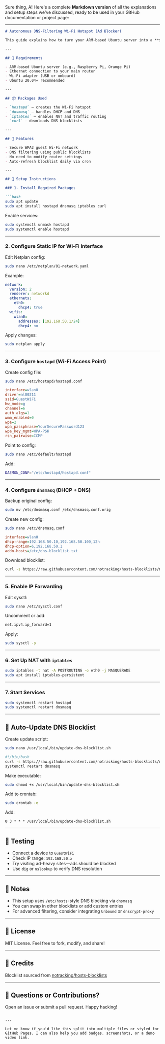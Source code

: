 Sure thing, A! Here's a complete **Markdown version** of all the explanations and setup steps we've discussed, ready to be used in your GitHub documentation or project page:

---

```markdown
# Autonomous DNS-Filtering Wi-Fi Hotspot (Ad Blocker)

This guide explains how to turn your ARM-based Ubuntu server into a **self-contained Wi-Fi hotspot** with **DNS filtering** to block ads, trackers, and unwanted services—without needing Pi-hole or router reconfiguration.

---

## 🧰 Requirements

- ARM-based Ubuntu server (e.g., Raspberry Pi, Orange Pi)
- Ethernet connection to your main router
- Wi-Fi adapter (USB or onboard)
- Ubuntu 20.04+ recommended

---

## 📦 Packages Used

- `hostapd` — creates the Wi-Fi hotspot
- `dnsmasq` — handles DHCP and DNS
- `iptables` — enables NAT and traffic routing
- `curl` — downloads DNS blocklists

---

## 🔐 Features

- Secure WPA2 guest Wi-Fi network
- DNS filtering using public blocklists
- No need to modify router settings
- Auto-refresh blocklist daily via cron

---

## 🚀 Setup Instructions

### 1. Install Required Packages

```bash
sudo apt update
sudo apt install hostapd dnsmasq iptables curl
```

Enable services:

```bash
sudo systemctl unmask hostapd
sudo systemctl enable hostapd
```

---

### 2. Configure Static IP for Wi-Fi Interface

Edit Netplan config:

```bash
sudo nano /etc/netplan/01-network.yaml
```

Example:

```yaml
network:
  version: 2
  renderer: networkd
  ethernets:
    eth0:
      dhcp4: true
  wifis:
    wlan0:
      addresses: [192.168.50.1/24]
      dhcp4: no
```

Apply changes:

```bash
sudo netplan apply
```

---

### 3. Configure `hostapd` (Wi-Fi Access Point)

Create config file:

```bash
sudo nano /etc/hostapd/hostapd.conf
```

```ini
interface=wlan0
driver=nl80211
ssid=GuestWiFi
hw_mode=g
channel=6
auth_algs=1
wmm_enabled=0
wpa=2
wpa_passphrase=YourSecurePassword123
wpa_key_mgmt=WPA-PSK
rsn_pairwise=CCMP
```

Point to config:

```bash
sudo nano /etc/default/hostapd
```

Add:

```bash
DAEMON_CONF="/etc/hostapd/hostapd.conf"
```

---

### 4. Configure `dnsmasq` (DHCP + DNS)

Backup original config:

```bash
sudo mv /etc/dnsmasq.conf /etc/dnsmasq.conf.orig
```

Create new config:

```bash
sudo nano /etc/dnsmasq.conf
```

```ini
interface=wlan0
dhcp-range=192.168.50.10,192.168.50.100,12h
dhcp-option=6,192.168.50.1
addn-hosts=/etc/dns-blocklist.txt
```

Download blocklist:

```bash
curl -s https://raw.githubusercontent.com/notracking/hosts-blocklists/master/dnscrypt-proxy/dns-blocklist.txt -o /etc/dns-blocklist.txt
```

---

### 5. Enable IP Forwarding

Edit sysctl:

```bash
sudo nano /etc/sysctl.conf
```

Uncomment or add:

```bash
net.ipv4.ip_forward=1
```

Apply:

```bash
sudo sysctl -p
```

---

### 6. Set Up NAT with `iptables`

```bash
sudo iptables -t nat -A POSTROUTING -o eth0 -j MASQUERADE
sudo apt install iptables-persistent
```

---

### 7. Start Services

```bash
sudo systemctl restart hostapd
sudo systemctl restart dnsmasq
```

---

## 🔁 Auto-Update DNS Blocklist

Create update script:

```bash
sudo nano /usr/local/bin/update-dns-blocklist.sh
```

```bash
#!/bin/bash
curl -s https://raw.githubusercontent.com/notracking/hosts-blocklists/master/dnscrypt-proxy/dns-blocklist.txt -o /etc/dns-blocklist.txt
systemctl restart dnsmasq
```

Make executable:

```bash
sudo chmod +x /usr/local/bin/update-dns-blocklist.sh
```

Add to crontab:

```bash
sudo crontab -e
```

Add:

```cron
0 3 * * * /usr/local/bin/update-dns-blocklist.sh
```

---

## 🧪 Testing

- Connect a device to `GuestWiFi`
- Check IP range: `192.168.50.x`
- Try visiting ad-heavy sites—ads should be blocked
- Use `dig` or `nslookup` to verify DNS resolution

---

## 🧠 Notes

- This setup uses `/etc/hosts`-style DNS blocking via `dnsmasq`
- You can swap in other blocklists or add custom entries
- For advanced filtering, consider integrating `Unbound` or `dnscrypt-proxy`

---

## 📜 License

MIT License. Feel free to fork, modify, and share!

---

## 🙌 Credits

Blocklist sourced from [notracking/hosts-blocklists](https://github.com/notracking/hosts-blocklists)

---

## 💬 Questions or Contributions?

Open an issue or submit a pull request. Happy hacking!
```

---

Let me know if you'd like this split into multiple files or styled for GitHub Pages. I can also help you add badges, screenshots, or a demo video link.
